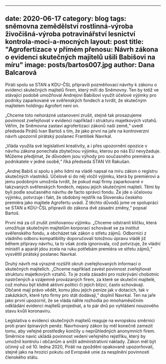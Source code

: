 
---
date:         2020-06-17
category:     blog
tags:         sněmovna zemědělství rostlinná-výroba živočišná-výroba potravinářství lesnictví kontrola-moci-a-mocných
layout:       post
title:        "Agrofertizace v přímém přenosu: Návrh zákona o evidenci skutečných majitelů ušili Babišovi na míru"
image:        posts/bartos007.jpg
author:       Dana Balcarová
---  

Piráti spolu se STAN a KDU-ČSL připravili pozměňovací návrhy k zákonu o evidenci skutečných majitelů firem, který míří do Sněmovny. Ten by totiž ve stávající podobě umožňoval Andrejovi Babišovi využít účelové výjimky pro podniky zaparkované ve svěřenských fondech a tvrdit, že skutečným majitelem holdingu Agrofert není on.

„Chceme toto nehorázné ustanovení zrušit, stejně tak prosazujeme povinnost zveřejňovat v evidenci například i strukturu majetkových vztahů. Věřím, že Sněmovna zastaví agrofertizaci zákonů naší země,“ uvedl předseda Pirátů Ivan Bartoš s tím, že jako první na jaře na kontroverzní návrh upozornil pirátský poslanec František Navrkal.

„Vláda využila své legislativní kreativity, a i přes upozornění opozice v návrhu zákona ponechala zbytečnou výjimku, kterou po nás EU nevyžaduje. Můžeme předjímat, že důvodem jsou výhody pro současného premiéra a podnikatele v jedné osobě,“ říká předseda STAN Vít Rakušan.

„Andrej Babiš si spolu s jeho lidmi na vládě napsal na míru zákon o registru skutečných vlastníků. Účelově si do něj vložil výjimku, která by premiérovi a jemu podobným umožnila tvrdit, že pokud mají firmy zaparkované v takzvaných svěřenských fondech, nejsou jejich skutečnými majiteli. Těmi by byli podle současného návrhu de facto správci fondu. Že jde o účelovou výjimku, potvrzuje i fakt, že obdobný rejstřík na Slovensku českého premiéra jako majitele Agrofertu uvádí. Z těchto důvodů jsme ve spolupráci se STAN a KDU-ČSL připravili do zákona dvě zásadní změny,“ popsal Bartoš.

První má za cíl zrušit zmiňovanou výjimku. „Chceme odstranit kličku, která umožňuje skutečným majitelům korporací schovávat se za institut svěřenského fondu, a obcházet tak zákon o střetu zájmů. Odborníci z vládního odboru kompatibility doporučovali totožnou úpravu vládě již během přípravy návrhu, ta to však zcela ignorovala, což potvrzuje, že vládní ministři a aparát jdou zcela na ruku potřebám premiéra ve střetu zájmů,“ vysvětlil pirátský poslanec Navrkal.

Druhý návrh má výrazně rozšířit okruh zveřejňovaných informací o skutečných majitelích. „Chceme například zavést povinnost zveřejňovat strukturu majetkových vztahů. To je zcela zásadní pro rozkrývání chobotnic nastrčených a vzájemně provázaných firem, za které se skuteční majitelé, což mohou být klidně aktivní politici či jejich blízcí, často schovávají. Občané mají právo vědět, komu jdou jejich peníze jak v dotacích, tak v zakázkách, které tyto firmy pro stát dodávají,“ doplnil Navrkal. Ten na jaře jako první upozornil, že se vláda náhle rozhodla po mnohaměsíčním odkládání evidenci majitelů projednat, a to pár dnů po vyhlášení nouzového stavu kvůli koronaviru.

Legislativa o evidenci skutečných majitelů reaguje na evropskou směrnici proti praní špinavých peněz. Navrhovaný zákon by měl konečně zamezit tomu, aby veřejné prostředky končily u neprůhledných anonymních firem. Směrnice navíc ukládá povinnost vedení veřejného rejstříku, který by umožnil kontrolu i občanům a snížil administrativní náklady. Zákon měl být účinný už od 10. ledna 2020, Piráti na zpoždění opakovaně upozorňovali, stejně jako na hrozící pokutu od Evropské unie za nesplnění povinností členského státu.
